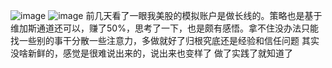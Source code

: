 ![image](https://github.com/user-attachments/assets/44a3b620-3eb4-4293-8dc0-7f1064b9e65d)
![image](https://github.com/user-attachments/assets/c2391435-cacd-457f-b58a-eff3924ff3b3)
前几天看了一眼我美股的模拟账户是做长线的。策略也是基于维加斯通道还可以，赚了50%，思考了一下，也是颇有感悟。拿不住没办法只能找一些别的事干分散一些注意力，多做就好了归根究底还是经验和信任问题
其实没啥新鲜的，感觉是很难说出来的，说出来也变样了
做了实践了就知道了